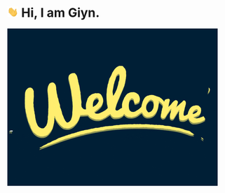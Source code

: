 # <img src="https://github.com/Giyn/Giyn/blob/master/Assets/Hi.gif" width="5%"/> Hi, I am Giyn.
<img src="https://github.com/Giyn/Giyn/blob/master/Assets/Welcome.gif" align="middle"/>
